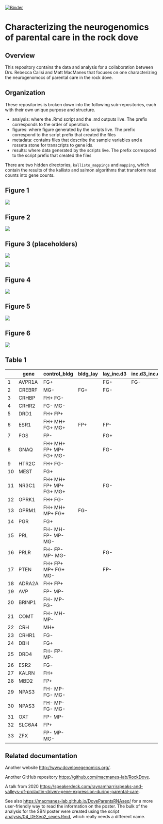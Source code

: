 [![Binder](https://mybinder.org/badge_logo.svg)](https://mybinder.org/v2/gh/macmanes-lab/DoveParentsRNAseq/master?urlpath=rstudio)

# Characterizing the neurogenomics of parental care in the rock dove

## Overview

This repository contains the data and analysis for a collaboration between Drs. Rebecca Calisi and Matt MacManes that focuses on one characterizing the neurogenomocs of parental care in the rock dove.

## Organization

These repositories is broken down into the following sub-repositories, each with their own unique purpose and structure.

- analysis: where the .Rmd script and the .md outputs live. The prefix corresponds to the order of operation. 
- figures: where figure generated by the scripts live. The prefix correspond to the script prefix that created the files
- metadata: contains files that describe the sample variables and a rosseta stone for transcripts to gene ids. 
- results: where data generated by the scripts live. The prefix correspond to the script prefix that created the files

There are two hidden directories, `kallisto_mappings` and `mapping`, which contain the results of the kallisto and salmon algorithms that transform read counts into gene counts.  


## Figure 1 

![](./figures/fig1-1.png)


## Figure 2 

![](./figures/fig2-1.png)

## Figure 3 (placeholders) 

![](./figures/fig3-1.png)

![](./figures/images/fig_thumbnail.png)


## Figure 4

![](./figures/fig4-1.png)

## Figure 5

![](./figures/fig5-1.png)

## Figure 6

![](./figures/fig6-1.png)


## Table 1

|  | gene | control_bldg | bldg_lay | lay_inc.d3 | inc.d3_inc.d9 | inc.d9_inc.d17 | hatch_n5 | n5_n9 | Literature | GO | NCBI |
|----|--------|-------------------------|----------|------------|---------------|----------------|----------|-------|------------|----|----------------|
| 1 | AVPR1A | FG+ |  | FG+ | FG- |  |  |  | X | X | NP_001103908.1 |
| 2 | CREBRF | MG- | FG+ | FG- |  |  |  |  |  | X | XP_001231574.1 |
| 3 | CRHBP | FH+ FG- |  |  |  |  | FH+ |  | X |  | XP_003643006.2 |
| 4 | CRHR2 | FG- MG- |  |  |  |  | FH+ |  | X |  | NP_989785.1 |
| 5 | DRD1 | FH+ FP+ |  |  |  |  | FH+ |  | X | X | NP_001138320.1 |
| 6 | ESR1 | FH+ MH+ FG+ MG+ | FP+ | FP- |  |  |  |  | X |  | XP_015139536.1 |
| 7 | FOS | FP- |  | FG+ |  |  |  |  | X |  | NP_990839.1 |
| 8 | GNAQ | FH+ MH+ FP+ MP+ FG+ MG- |  | FG- |  |  | FH+ |  |  | X | NP_001026598.1 |
| 9 | HTR2C | FH+ FG- |  |  |  |  | FH+ |  | X |  | XP_004940707.1 |
| 10 | MEST | FG+ |  |  |  | FP+ | FP- |  | X |  | XP_015142671.1 |
| 11 | NR3C1 | FH+ MH+ FP+ MP+ FG+ MG+ |  | FG- |  |  |  |  | X | X | XP_015149519.1 |
| 12 | OPRK1 | FH+ FG- |  |  |  |  | FH+ |  |  | X | XP_426087.2 |
| 13 | OPRM1 | FH+ MH+ MP+ FG+ | FG- |  |  |  |  | FG+ | X |  | XP_003641008.2 |
| 14 | PGR | FG+ |  |  |  |  | FH+ |  | X |  | NP_990593.1 |
| 15 | PRL | FH- MH- FP- MP- MG- |  |  |  | FP+ MP+ | FP- |  | X | X | NP_990797.2 |
| 16 | PRLR | FH- FP- MP- MG- |  | FG- |  |  |  |  | X |  | XP_015132722.1 |
| 17 | PTEN | FH+ FP+ MP+ FG+ MG- |  | FP- |  |  |  |  |  | X | XP_015134187.1 |
| 18 | ADRA2A | FH+ FP+ |  |  |  |  |  |  | X |  | XP_004942333.2 |
| 19 | AVP | FP- MP- |  |  |  |  |  |  | X | X | NP_990516.1 |
| 20 | BRINP1 | FH- MP- FG- |  |  |  |  |  |  |  | X | NP_989780.1 |
| 21 | COMT | FH- MH- MP- |  |  |  |  |  |  | X |  | XP_001233014.1 |
| 22 | CRH | MH+ |  |  |  |  |  |  | X |  | NP_001116503.1 |
| 23 | CRHR1 | FG- |  |  |  |  |  |  | X |  | NP_989652.1 |
| 24 | DBH | FG+ |  |  |  |  |  |  |  | X | XP_415429.5 |
| 25 | DRD4 | FH- FP- MP- |  |  |  |  |  |  | X |  | NP_001136321.1 |
| 26 | ESR2 | FG- |  |  |  |  |  |  | X |  | NP_990125.1 |
| 27 | KALRN | FH+ |  |  |  |  |  |  |  | X | XP_015145468.1 |
| 28 | MBD2 | FP+ |  |  |  |  |  |  |  | X | NP_001012403.1 |
| 29 | NPAS3 | FH- MP- FG- MG- |  |  |  |  |  |  |  | X | XP_015143131.1 |
| 30 | NPAS3 | FH- MP- FG- MG- |  |  |  |  |  |  |  | X | XP_015143132.1 |
| 31 | OXT | FP- MP- |  |  |  |  |  |  | X | X | XP_004936337.1 |
| 32 | SLC6A4 | FP+ |  |  |  |  |  |  | X |  | XP_015151186.1 |
| 33 | ZFX | FP- MP- MG- |  |  |  |  |  |  |  | X | XP_015127980.1 |

## Related documentation 

Another website <http://www.dovelovegenomics.org/>.

Another GitHub repository <https://github.com/macmanes-lab/RockDove>. 

A talk from 2020 <https://speakerdeck.com/raynamharris/peaks-and-valleys-of-prolactin-driven-gene-expression-during-parental-care>.

See also <https://macmanes-lab.github.io/DoveParentsRNAseq/> for a more user-friendly way to read the information on the poster. The bulk of the analysis for the SBN poster were created using the script [analysis/04_DESeq2_sexes.Rmd](https://github.com/macmanes-lab/DoveParentsRNAseq/blob/master/analysis/04_DESeq2_sexes.Rmd), which really needs a different name. 